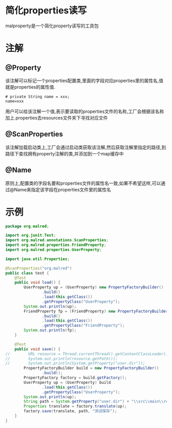 # 简化properties读写

malproperty是一个简化property读写的工具包

# 注解

## @Property

该注解可以标记一个properties配置类,里面的字段对应properties里的属性名,值就是properties的属性值.

```properties
# private String name = xxx; 
name=xxx
```

用户可以给该注解一个值,表示要读取的properties文件的名称,工厂会根据该名称加上.properties去resources文件夹下寻找对应文件

## @ScanProperties

该注解加载启动类上,工厂会通过启动类获取该注解,然后获取注解里指定的路径,到路径下查找拥有property注解的类,并添加到一个map缓存中

## @Name

原则上,配置类的字段名要和properties文件的属性名一致,如果不希望这样,可以通过@Name来指定该字段在properties文件里的属性名

# 示例

```java
package org.malred;

import org.junit.Test;
import org.malred.annotations.ScanProperties;
import org.malred.properties.FriendProperty;
import org.malred.properties.UserProperty;

import java.util.Properties;

@ScanProperties("org.malred")
public class test {
    @Test
    public void load() {
        UserProperty up = (UserProperty) new PropertyFactoryBuilder()
                .build()
                .load(this.getClass())
                .getPropertyClass("UserProperty");
        System.out.println(up);
        FriendProperty fp = (FriendProperty) new PropertyFactoryBuilder()
                .build()
                .load(this.getClass())
                .getPropertyClass("FriendProperty");
        System.out.println(fp);
    }

    @Test
    public void save() {
//        URL resource = Thread.currentThread().getContextClassLoader().getResource("");
//        System.out.println(resource.getPath());
//        System.out.println(System.getProperty("user.dir"));
        PropertyFactoryBuilder build = new PropertyFactoryBuilder()
                .build();
        PropertyFactory factory = build.getFactory();
        UserProperty up = (UserProperty) build
                .load(this.getClass())
                .getPropertyClass("UserProperty");
        System.out.println(up);
        String path = System.getProperty("user.dir") + "\\src\\main\\resources\\helloproperty.properties";
        Properties translate = factory.translate(up);
        factory.save(translate, path, "测试保存");
    }
}
```


